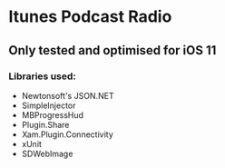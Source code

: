 # Itunes Podcast Radio

## Only tested and optimised for iOS 11

### Libraries used: 

- Newtonsoft's JSON.NET
- SimpleInjector
- MBProgressHud
- Plugin.Share
- Xam.Plugin.Connectivity
- xUnit
- SDWebImage
